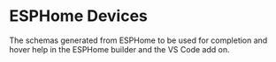 # ESPHome Devices

The schemas generated from ESPHome to be used for completion and hover help in the ESPHome builder and the VS Code add on.
